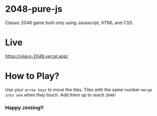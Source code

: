# 2048-pure-js
Classic 2048 game built only using Javascript, HTML and CSS.

# Live
https://vijays-2048.vercel.app/

# How to Play?
Use your `arrow keys` to move the tiles. Tiles with
the same number `merge into one` when they touch. Add
them up to reach `2048!`

### Happy `2048`ing!! 
